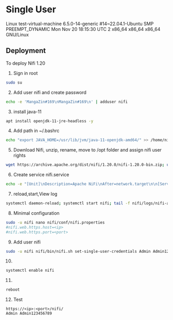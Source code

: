 # Single User

Linux test-virtual-machine 6.5.0-14-generic #14~22.04.1-Ubuntu SMP PREEMPT_DYNAMIC Mon Nov 20 18:15:30 UTC 2 x86_64 x86_64 x86_64 GNU/Linux

## Deployment

To deploy Nifi 1.20

1. Sign in root
``` bash
sudo su
```
2. Add user nifi and create password
``` bash 
echo -e 'MangaZin#169\nMangaZin#169\n' | adduser nifi
```
3. install java-11
``` bash
apt install openjdk-11-jre-headless -y
```
4. Add path in ~/.bashrc
``` bash
echo "export JAVA_HOME=/usr/lib/jvm/java-11-openjdk-amd64/" >> /home/nifi/.bashrc; source /home/nifi/.bashrc
```
5. Download Nifi, unzip, rename, move to /opt folder and assign nifi user rights
``` bash
wget https://archive.apache.org/dist/nifi/1.20.0/nifi-1.20.0-bin.zip; unzip nifi-1.20.0-bin.zip; mv nifi-1.20.0 nifi; mv nifi/ /opt/; cd /opt/; chown -R nifi:nifi nifi/
```
6. Create service nifi.service
``` bash
echo -e "[Unit]\nDescription=Apache NiFi\nAfter=network.target\n\n[Service]\nType=forking\nUser=nifi\nGroup=nifi\nExecStart=/opt/nifi/bin/nifi.sh start\nExecStop=/opt/nifi/bin/nifi.sh stop\nExecRestart=/opt/nifi/bin/nifi.sh restart\nEnvironment=JAVA_HOME=/usr/lib/jvm/java-11-openjdk-amd64\n\n[Install]\nWantedBy=multi-user.target" >> /etc/systemd/system/nifi.service
```
7. reload,start,View log 
``` bash
systemctl daemon-reload; systemctl start nifi; tail -f nifi/logs/nifi-app.log; systemctl stop nifi
```
8. Minimal configuration
``` bash
sudo -u nifi nano nifi/conf/nifi.properties
#nifi.web.https.host=<ip>
#nifi.web.https.port=<port>
```
9. Add user nifi
``` bash
sudo -u nifi nifi/bin/nifi.sh set-single-user-credentials Admin Admin123456789
```
10. 
``` bash
systemctl enable nifi
```
11.  
``` bash
reboot
```
12. Test
``` 
https://<ip>:<port>/nifi/
Admin Admin123456789
```